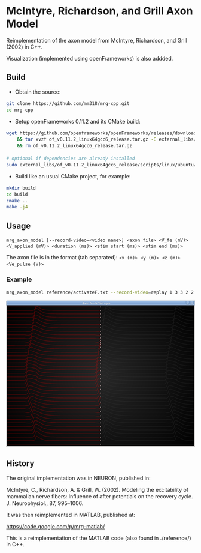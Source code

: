 # McIntyre, Richardson, and Grill Axon Model

Reimplementation of the axon model from McIntyre, Richardson, and Grill (2002) in C++.

Visualization (implemented using openFrameworks) is also addded.


## Build

- Obtain the source:

```bash
git clone https://github.com/mm318/mrg-cpp.git
cd mrg-cpp
```

- Setup openFrameworks 0.11.2 and its CMake build:

```bash
wget https://github.com/openframeworks/openFrameworks/releases/download/0.11.2/of_v0.11.2_linux64gcc6_release.tar.gz \
    && tar xvzf of_v0.11.2_linux64gcc6_release.tar.gz -C external_libs/ \
    && rm of_v0.11.2_linux64gcc6_release.tar.gz

# optional if dependencies are already installed
sudo external_libs/of_v0.11.2_linux64gcc6_release/scripts/linux/ubuntu/install_dependencies.sh
```

- Build like an usual CMake project, for example:
    
```bash
mkdir build
cd build
cmake ..
make -j4
```


## Usage

```
mrg_axon_model [--record-video=<video name>] <axon file> <V_fe (mV)> <V_applied (mV)> <duration (ms)> <stim start (ms)> <stim end (ms)>
```

The axon file is in the format (tab separated): `<x (m)> <y (m)> <z (m)> <Ve_pulse (V)>`

### Example

```bash
mrg_axon_model reference/activateF.txt --record-video=replay 1 3 3 2 2.5
```

![Example visualization](reference/example_screenshot.png "Example visualization")


## History

The original implementation was in NEURON, published in:

McIntyre, C., Richardson, A. & Grill, W. (2002). Modeling the excitability of mammalian nerve ﬁbers: Inﬂuence of after potentials on the recovery cycle. J. Neurophysiol., 87, 995–1006.

It was then reimplemented in MATLAB, published at:

https://code.google.com/p/mrg-matlab/

This is a reimplementation of the MATLAB code (also found in ./reference/) in C++.
